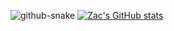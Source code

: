![github-snake](https://github.com/ZacDSmith/ZacDSmith/assets/48374908/fc05dd29-fa64-40c5-b3f0-c7db5ac646d7)
    [![Zac's GitHub stats](https://github-readme-stats.vercel.app/api?username=ZacDSmith)](https://github.com/ZacDSmith/github-readme-stats)
